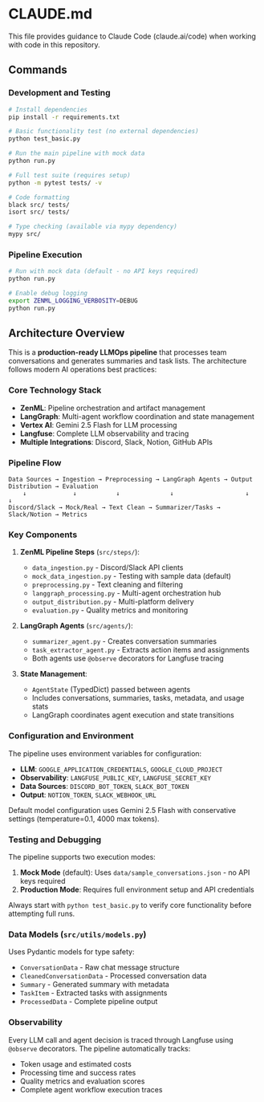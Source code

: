 # CLAUDE.md

This file provides guidance to Claude Code (claude.ai/code) when working with code in this repository.

## Commands

### Development and Testing
```bash
# Install dependencies
pip install -r requirements.txt

# Basic functionality test (no external dependencies)
python test_basic.py

# Run the main pipeline with mock data
python run.py

# Full test suite (requires setup)
python -m pytest tests/ -v

# Code formatting
black src/ tests/
isort src/ tests/

# Type checking (available via mypy dependency)
mypy src/
```

### Pipeline Execution
```bash
# Run with mock data (default - no API keys required)
python run.py

# Enable debug logging
export ZENML_LOGGING_VERBOSITY=DEBUG
python run.py
```

## Architecture Overview

This is a **production-ready LLMOps pipeline** that processes team conversations and generates summaries and task lists. The architecture follows modern AI operations best practices:

### Core Technology Stack
- **ZenML**: Pipeline orchestration and artifact management
- **LangGraph**: Multi-agent workflow coordination and state management
- **Vertex AI**: Gemini 2.5 Flash for LLM processing
- **Langfuse**: Complete LLM observability and tracing
- **Multiple Integrations**: Discord, Slack, Notion, GitHub APIs

### Pipeline Flow
```
Data Sources → Ingestion → Preprocessing → LangGraph Agents → Output Distribution → Evaluation
    ↓             ↓           ↓              ↓                    ↓                ↓
Discord/Slack → Mock/Real → Text Clean → Summarizer/Tasks → Slack/Notion → Metrics
```

### Key Components

1. **ZenML Pipeline Steps** (`src/steps/`):
   - `data_ingestion.py` - Discord/Slack API clients
   - `mock_data_ingestion.py` - Testing with sample data (default)
   - `preprocessing.py` - Text cleaning and filtering
   - `langgraph_processing.py` - Multi-agent orchestration hub
   - `output_distribution.py` - Multi-platform delivery
   - `evaluation.py` - Quality metrics and monitoring

2. **LangGraph Agents** (`src/agents/`):
   - `summarizer_agent.py` - Creates conversation summaries
   - `task_extractor_agent.py` - Extracts action items and assignments
   - Both agents use `@observe` decorators for Langfuse tracing

3. **State Management**:
   - `AgentState` (TypedDict) passed between agents
   - Includes conversations, summaries, tasks, metadata, and usage stats
   - LangGraph coordinates agent execution and state transitions

### Configuration and Environment

The pipeline uses environment variables for configuration:
- **LLM**: `GOOGLE_APPLICATION_CREDENTIALS`, `GOOGLE_CLOUD_PROJECT`
- **Observability**: `LANGFUSE_PUBLIC_KEY`, `LANGFUSE_SECRET_KEY`
- **Data Sources**: `DISCORD_BOT_TOKEN`, `SLACK_BOT_TOKEN`
- **Output**: `NOTION_TOKEN`, `SLACK_WEBHOOK_URL`

Default model configuration uses Gemini 2.5 Flash with conservative settings (temperature=0.1, 4000 max tokens).

### Testing and Debugging

The pipeline supports two execution modes:
1. **Mock Mode** (default): Uses `data/sample_conversations.json` - no API keys required
2. **Production Mode**: Requires full environment setup and API credentials

Always start with `python test_basic.py` to verify core functionality before attempting full runs.

### Data Models (`src/utils/models.py`)

Uses Pydantic models for type safety:
- `ConversationData` - Raw chat message structure
- `CleanedConversationData` - Processed conversation data
- `Summary` - Generated summary with metadata
- `TaskItem` - Extracted tasks with assignments
- `ProcessedData` - Complete pipeline output

### Observability

Every LLM call and agent decision is traced through Langfuse using `@observe` decorators. The pipeline automatically tracks:
- Token usage and estimated costs
- Processing time and success rates
- Quality metrics and evaluation scores
- Complete agent workflow execution traces